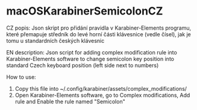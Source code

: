 # macOSKarabinerSemicolonCZ
CZ popis: Json skript pro přidání pravidla v Karabiner-Elements programu, které přemapuje středník do levé horní části klávesnice (vedle čísel), jak je tomu u standardních českých klávesnic

EN description: Json script for adding complex modification rule into Karabiner-Elements software to change semicolon key position into standard Czech keyboard position (left side next to numbers)

How to use:
1. Copy this file into ~/.config/karabiner/assets/complex_modifications/
2. Open Karabiner-Elements software, go to Complex modifications, Add rule and Enable the rule named "Semicolon"
